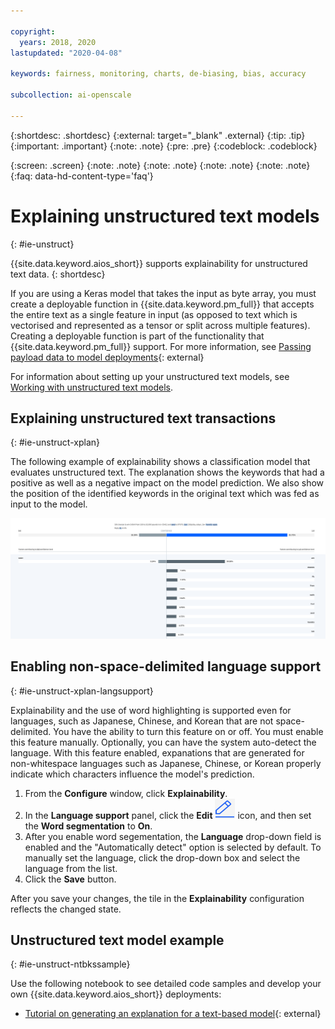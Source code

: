 ```yaml
---

copyright:
  years: 2018, 2020
lastupdated: "2020-04-08"

keywords: fairness, monitoring, charts, de-biasing, bias, accuracy

subcollection: ai-openscale

---
```


{:shortdesc: .shortdesc}
{:external: target="_blank" .external}
{:tip: .tip}
{:important: .important}
{:note: .note}
{:pre: .pre}
{:codeblock: .codeblock}

{:screen: .screen}
{:note: .note}
{:note: .note}
{:note: .note}
{:note: .note}
{:faq: data-hd-content-type='faq'}

# Explaining unstructured text models
{: #ie-unstruct}

{{site.data.keyword.aios_short}} supports explainability for unstructured text data.
{: shortdesc}

If you are using a Keras model that takes the input as byte array, you must create a deployable function in {{site.data.keyword.pm_full}} that accepts the entire text as a single feature in input (as opposed to text which is vectorised and represented as a tensor or split across multiple features). Creating a deployable function is part of the functionality that {{site.data.keyword.pm_full}} support. For more information, see [Passing payload data to model deployments](https://dataplatform.cloud.ibm.com/docs/content/wsj/analyze-data/ml-deploy-functions.html?linkInPage=true#models){: external}

For information about setting up your unstructured text models, see [Working with unstructured text models](/docs/services/ai-openscale?topic=ai-openscale-ie-unstruct-steps).

## Explaining unstructured text transactions
{: #ie-unstruct-xplan}

The following example of explainability shows a classification model that evaluates unstructured text. The explanation shows the keywords that had a positive as well as a negative impact on the model prediction. We also show the position of the identified keywords in the original text which was fed as input to the model.

![Explainability image classification chart is displayed. it shows confidence levels for the unstructured text](images/wos-insight-explain-text.png)

## Enabling non-space-delimited language support
{: #ie-unstruct-xplan-langsupport}

Explainability and the use of word highlighting is supported even for languages, such as Japanese, Chinese, and Korean that are not space-delimited. You have the ability to turn this feature on or off. You must enable this feature manually. Optionally, you can have the system auto-detect the language. With this feature enabled, expanations that are generated for non-whitespace languages such as Japanese, Chinese, or Korean properly indicate which characters influence the model's prediction. 

1. From the **Configure** window, click **Explainability**.
2. In the **Language support** panel, click the **Edit** ![The edit icon](/images/wos-edit-icon.png) icon, and then set the **Word segmentation** to **On**. 
3. After you enable word segementation, the **Language** drop-down field is enabled and the "Automatically detect" option is selected by default. To manually set the language, click the drop-down box and select the language from the list.
4. Click the **Save** button.

After you save your changes, the tile in the **Explainability** configuration reflects the changed state.

## Unstructured text model example
{: #ie-unstruct-ntbkssample}

Use the following notebook to see detailed code samples and develop your own {{site.data.keyword.aios_short}} deployments:

- [Tutorial on generating an explanation for a text-based model](https://github.com/pmservice/ai-openscale-tutorials/blob/master/notebooks/Watson%20OpenScale%20Explanation%20for%20Text%20Model.ipynb){: external}

